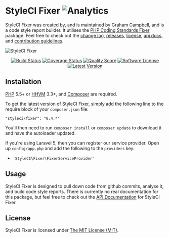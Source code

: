 # StyleCI Fixer ![Analytics](https://ga-beacon.appspot.com/UA-60053271-6/StyleCI/Fixer?pixel)


StyleCI Fixer was created by, and is maintained by [Graham Campbell](https://github.com/GrahamCampbell), and is a code style report builder. It utilises the [PHP Coding Standards Fixer](https://github.com/FriendsOfPHP/PHP-CS-Fixer) package. Feel free to check out the [change log](CHANGELOG.md), [releases](https://github.com/StyleCI/Fixer/releases), [license](LICENSE), [api docs](http://docs.grahamjcampbell.co.uk), and [contribution guidelines](CONTRIBUTING.md).

![StyleCI Fixer](https://cloud.githubusercontent.com/assets/2829600/5893830/e1bc5366-a4ea-11e4-9be4-58243d28f4c4.png)

<p align="center">
<a href="https://travis-ci.org/StyleCI/Fixer"><img src="https://img.shields.io/travis/StyleCI/Fixer/master.svg?style=flat-square" alt="Build Status"></img></a>
<a href="https://scrutinizer-ci.com/g/StyleCI/Fixer/code-structure"><img src="https://img.shields.io/scrutinizer/coverage/g/StyleCI/Fixer.svg?style=flat-square" alt="Coverage Status"></img></a>
<a href="https://scrutinizer-ci.com/g/StyleCI/Fixer"><img src="https://img.shields.io/scrutinizer/g/StyleCI/Fixer.svg?style=flat-square" alt="Quality Score"></img></a>
<a href="LICENSE"><img src="https://img.shields.io/badge/license-MIT-brightgreen.svg?style=flat-square" alt="Software License"></img></a>
<a href="https://github.com/StyleCI/Fixer/releases"><img src="https://img.shields.io/github/release/StyleCI/Fixer.svg?style=flat-square" alt="Latest Version"></img></a>
</p>


## Installation

[PHP](https://php.net) 5.5+ or [HHVM](http://hhvm.com) 3.3+, and [Composer](https://getcomposer.org) are required.

To get the latest version of StyleCI Fixer, simply add the following line to the require block of your `composer.json` file:

```
"styleci/fixer": "0.4.*"
```

You'll then need to run `composer install` or `composer update` to download it and have the autoloader updated.

If you're using Laravel 5, then you can register our service provider. Open up `config/app.php` and add the following to the `providers` key.

* `'StyleCI\Fixer\FixerServiceProvider'`


## Usage

StyleCI Fixer is designed to pull down code from github commits, analyse it, and build code style reports. There is currently no real documentation for this package, but feel free to check out the [API Documentation](http://docs.grahamjcampbell.co.uk) for StyleCI Fixer.


## License

StyleCI Fixer is licensed under [The MIT License (MIT)](LICENSE).
